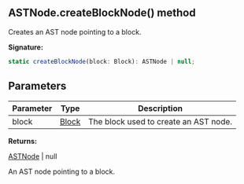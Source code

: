 ## ASTNode.createBlockNode() method

Creates an AST node pointing to a block.

**Signature:**

```javascript
static createBlockNode(block: Block): ASTNode | null;
```

## Parameters

| Parameter | Type                                          | Description                           |
| --------- | --------------------------------------------- | ------------------------------------- |
| block     | [Block](/reference/js/blockly.block_class.md) | The block used to create an AST node. |

**Returns:**

[ASTNode](/reference/js/blockly.astnode_class.md) | null

An AST node pointing to a block.
